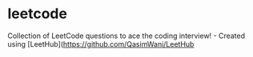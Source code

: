# leetcode
Collection of LeetCode questions to ace the coding interview! - Created using [LeetHub](https://github.com/QasimWani/LeetHub
